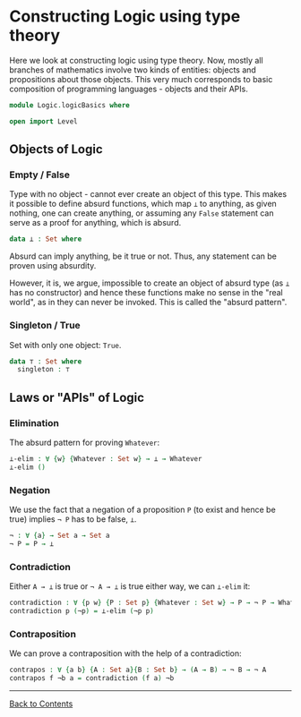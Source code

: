 
# Constructing Logic using type theory

Here we look at constructing logic using type theory. Now, mostly all branches of mathematics involve two kinds of entities: objects and propositions about those objects. This very much corresponds to basic composition of programming languages - objects and their APIs.

```agda
module Logic.logicBasics where

open import Level
```

## Objects of Logic

### Empty / False

Type with no object - cannot ever create an object of this type. This makes it possible to define absurd functions, which map `⟂` to anything, as given nothing, one can create anything, or assuming any `False` statement can serve as a proof for anything, which is absurd.

```agda
data ⟂ : Set where
```

Absurd can imply anything, be it true or not. Thus, any statement can be proven using absurdity.

However, it is, we argue, impossible to create an object of absurd type (as `⟂` has no constructor) and hence these functions make no sense in the "real world", as in they can never be invoked. This is called the "absurd pattern".


### Singleton / True

Set with only one object: `True`.

```agda
data ⊤ : Set where
  singleton : ⊤
```

## Laws or "APIs" of Logic

### Elimination

The absurd pattern for proving `Whatever`:

```agda
⟂-elim : ∀ {w} {Whatever : Set w} → ⟂ → Whatever
⟂-elim ()
```

### Negation

We use the fact that a negation of a proposition `P` (to exist and hence be true) implies `¬ P` has to be false, `⟂`.

```agda
¬ : ∀ {a} → Set a → Set a
¬ P = P → ⟂
```

### Contradiction

Either `A → ⟂` is true or `¬ A → ⟂` is true either way, we can `⟂-elim` it:

```agda
contradiction : ∀ {p w} {P : Set p} {Whatever : Set w} → P → ¬ P → Whatever
contradiction p (¬p) = ⟂-elim (¬p p)
```

### Contraposition

We can prove a contraposition with the help of a contradiction:

```agda
contrapos : ∀ {a b} {A : Set a}{B : Set b} → (A → B) → ¬ B → ¬ A
contrapos f ¬b a = contradiction (f a) ¬b
```


****
[Back to Contents](./contents.html)
